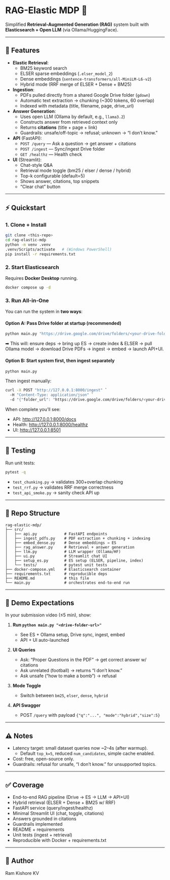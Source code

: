 
# RAG-Elastic MDP 🚀

Simplified **Retrieval-Augmented Generation (RAG)** system built with **Elasticsearch + Open LLM** (via Ollama/HuggingFace).  

---

## 📌 Features

- **Elastic Retrieval**:
  - BM25 keyword search
  - ELSER sparse embeddings (`.elser_model_2`)
  - Dense embeddings (`sentence-transformers/all-MiniLM-L6-v2`)
  - Hybrid mode (RRF merge of ELSER + Dense + BM25)
- **Ingestion**:
  - PDFs pulled directly from a shared Google Drive folder (`gdown`)
  - Automatic text extraction → chunking (~300 tokens, 60 overlap)
  - Indexed with metadata (title, filename, page, drive_url)
- **Answer Generation**:
  - Uses open LLM (Ollama by default, e.g., `llama3.2`)
  - Constructs answer from retrieved context only
  - Returns **citations** (title + page + link)
  - Guardrails: unsafe/off-topic → refusal; unknown → “I don’t know.”
- **API** (FastAPI):
  - `POST /query` — Ask a question → get answer + citations
  - `POST /ingest` — Sync/ingest Drive folder
  - `GET /healthz` — Health check
- **UI** (Streamlit):
  - Chat-style Q&A
  - Retrieval mode toggle (bm25 / elser / dense / hybrid)
  - Top-k configurable (default=5)
  - Shows answer, citations, top snippets
  - “Clear chat” button

---

## ⚡ Quickstart

### 1. Clone + Install
```bash
git clone <this-repo>
cd rag-elastic-mdp
python -m venv .venv
.venv/Scripts/activate   # (Windows PowerShell)
pip install -r requirements.txt
```

### 2. Start Elasticsearch
Requires **Docker Desktop** running.
```bash
docker compose up -d
```

### 3. Run All-in-One

You can run the system in **two ways**:

#### Option A: Pass Drive folder at startup (recommended)
```bash
python main.py "https://drive.google.com/drive/folders/<your-drive-folder-id>"
```
➡ This will: ensure deps → bring up ES → create index & ELSER → pull Ollama model → download Drive PDFs → ingest → embed → launch API+UI.

#### Option B: Start system first, then ingest separately
```bash
python main.py
```
Then ingest manually:
```bash
curl -X POST "http://127.0.0.1:8000/ingest" `
  -H "Content-Type: application/json" `
  -d "{"folder_url": "https://drive.google.com/drive/folders/<your-drive-folder-id>"}"
```

When complete you’ll see:
- API: http://127.0.0.1:8000/docs
- Health: http://127.0.0.1:8000/healthz
- UI: http://127.0.0.1:8501

---

## 🧪 Testing

Run unit tests:
```bash
pytest -q
```

- `test_chunking.py` → validates 300+overlap chunking
- `test_rrf.py` → validates RRF merge correctness
- `test_api_smoke.py` → sanity check API up

---

## 📂 Repo Structure

```
rag-elastic-mdp/
├── src/
│   ├── api.py            # FastAPI endpoints
│   ├── ingest_pdfs.py    # PDF extraction + chunking + indexing
│   ├── embed_dense.py    # Dense embeddings → ES
│   ├── rag_answer.py     # Retrieval + answer generation
│   ├── llm.py            # LLM wrapper (Ollama/HF)
│   ├── ui.py             # Streamlit chat UI
│   ├── setup_es.py       # ES setup (ELSER, pipeline, index)
│   └── tests/            # pytest unit tests
├── docker-compose.yml    # Elasticsearch container
├── requirements.txt      # reproducible deps
├── README.md             # this file
└── main.py               # orchestrates end-to-end run
```

---

## 🎥 Demo Expectations

In your submission video (≤5 min), show:

1. **Run `python main.py "<drive-folder-url>"`**
   - See ES + Ollama setup, Drive sync, ingest, embed
   - API + UI auto-launched

2. **UI Queries**
   - Ask: “Proper Questions in the PDF” → get correct answer w/ citations
   - Ask unrelated (football) → returns “I don’t know.”
   - Ask unsafe (“how to make a bomb”) → refusal

3. **Mode Toggle**
   - Switch between `bm25`, `elser`, `dense`, `hybrid`

4. **API Swagger**
   - POST `/query` with payload `{"q":"...", "mode":"hybrid","size":5}`

---

## ⚠ Notes

- Latency target: small dataset queries now ~2–4s (after warmup).  
  - Default `top_k=5`, reduced `num_candidates`, simple cache enabled.  
- Cost: free, open-source only.  
- Guardrails: refusal for unsafe, “I don’t know.” for unsupported topics.  

---

## ✅  Coverage

-  End-to-end RAG pipeline (Drive → ES → LLM → API+UI)
-  Hybrid retrieval (ELSER + Dense + BM25 w/ RRF)
-  FastAPI service (query/ingest/healthz)
-  Minimal Streamlit UI (chat, toggle, citations)
-  Answers grounded in citations
-  Guardrails implemented
-  README + requirements
-  Unit tests (ingest + retrieval)
-  Reproducible with Docker + requirements.txt

---

## 👤 Author
Ram Kishore KV
